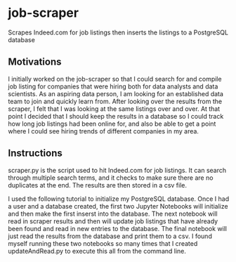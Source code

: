 # job-scraper
Scrapes Indeed.com for job listings then inserts the listings to a PostgreSQL database

## Motivations
I initially worked on the job-scraper so that I could search for and compile job listing for companies that were hiring both for data analysts and data scientists. As an aspiring data person, I am looking for an established data team to join and quickly learn from. After looking over the results from the scraper, I felt that I was looking at the same listings over and over. At that point I decided that I should keep the results in a database so I could track how long job listings had been online for, and also be able to get a point where I could see hiring trends of different companies in my area.

## Instructions
scraper.py is the script used to hit Indeed.com for job listings. It can search through multiple search terms, and it checks to make sure there are no duplicates at the end. The results are then stored in a csv file.  

I used the following tutorial to initialize my PostgreSQL database. Once I had a user and a database created, the first two Jupyter Notebooks will initialize and then make the first inserst into the database. The next notebook will read in scraper results and then will update job listings that have already been found and read in new entries to the database. The final notebook will just read the results from the database and print them to a csv. I found myself running these two notebooks so many times that I created updateAndRead.py to execute this all from the command line.